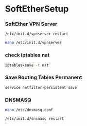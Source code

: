 # SoftEtherSetup

### SoftEther VPN Server
```sh
/etc/init.d/vpnserver restart
```
```sh
nano /etc/init.d/vpnserver
```

### check iptables nat 

```sh
iptables-save -t nat
```

### Save Routing Tables Permanent
```sh
service netfilter-persistent save
```

### DNSMASQ

```sh
nano /etc/dnsmasq.conf
```
```sh
/etc/init.d/dnsmasq restart
```


